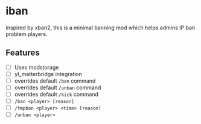 # iban

Inspired by xban2, this is a minimal banning mod which helps admins IP ban problem players.

## Features

* [ ] Uses modstorage
* [ ] yl_matterbridge integration
* [ ] overrides default `/ban` command
* [ ] overrides default `/unban` command
* [ ] overrides default `/kick` command
* [ ] `/ban <player> [reason]`
* [ ] `/tmpban <player> <time> [reason]`
* [ ] `/unban <player>`
